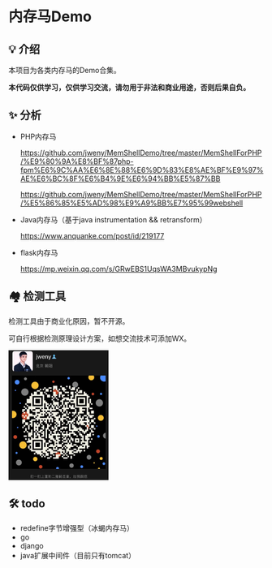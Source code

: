 # 内存马Demo

## 💡 介绍

本项目为各类内存马的Demo合集。

**本代码仅供学习，仅供学习交流，请勿用于非法和商业用途，否则后果自负。**

## ✨ 分析

- PHP内存马

  https://github.com/jweny/MemShellDemo/tree/master/MemShellForPHP/%E9%80%9A%E8%BF%87php-fpm%E6%9C%AA%E6%8E%88%E6%9D%83%E8%AE%BF%E9%97%AE%E6%BC%8F%E6%B4%9E%E6%94%BB%E5%87%BB

  https://github.com/jweny/MemShellDemo/tree/master/MemShellForPHP/%E5%86%85%E5%AD%98%E9%A9%BB%E7%95%99webshell

- Java内存马（基于java instrumentation && retransform）

  https://www.anquanke.com/post/id/219177

- flask内存马

  https://mp.weixin.qq.com/s/GRwEBS1UqsWA3MBvukypNg

## 🏘️ 检测工具

检测工具由于商业化原因，暂不开源。

可自行根据检测原理设计方案，如想交流技术可添加WX。

<img src="README.assets/wechat.jpeg" alt="wechat" style="zoom:25%;" />

## 🛠️ todo

- redefine字节增强型（冰蝎内存马）
- go
- django
- java扩展中间件（目前只有tomcat）